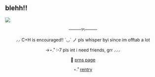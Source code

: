 ## blehh!!
![](https://i.pinimg.com/736x/e1/5a/6d/e15a6de04d5b08024bb6aa348ed6cbf4.jpg)
<p align="center">
────୨ৎ────
  <p align="center">
⸝⸝ C+H is encouraged!! ´◡` ノ pls whisper byi since im offtab a lot 
    <p align="center">
->⋆.˚ :-7 pls int i need friends, grr ⸝⸝⸝
<p align="center">
  🧷 <a href="https://en.pronouns.page/@deeryvo1" target="_blank">prns page</a>
</p>
<p align="center">
  ⋆.˚ <a href="https://rentry.co/deeryvosstuff" target="_blank">rentry</a>
</p>
